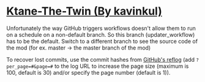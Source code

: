 # [Ktane-The-Twin (By kavinkul)](https://github.com/kavinkul/Ktane-The-Twin)

Unfortunately the way GitHub triggers workflows doesn't allow them to run on a schedule on a non-default branch. So this branch (updater_workflow) has to be the default. Switch to a different branch to see the source code of the mod (for ex. master -> the master branch of the mod)

To recover lost commits, use the commit hashes from [GitHub's reflog](https://api.github.com/repos/KtaneModules/Ktane-The-Twin-kavinkul/events) (add `?per_page=#&page=#` to the log URL to increase the page size (maximum is 100, default is 30) and/or specify the page number (default is 1)).
